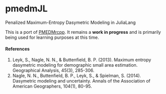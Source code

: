 # pmedmJL
Penalized Maximum-Entropy Dasymetric Modeling in JuliaLang

This is a port of [PMEDMrcpp](https://bitbucket.org/nnnagle/pmedmrcpp/src/master). It remains a **work in progress** and is primarily being used for learning purposes at this time.

#### References

1. Leyk, S., Nagle, N. N., & Buttenfield, B. P. (2013). Maximum entropy dasymetric modeling for demographic small area estimation. Geographical Analysis, 45(3), 285-306.
2. Nagle, N. N., Buttenfield, B. P., Leyk, S., & Spielman, S. (2014). Dasymetric modeling and uncertainty. Annals of the Association of American Geographers, 104(1), 80-95.